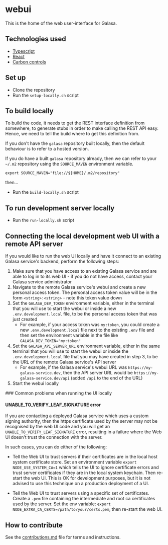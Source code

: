 # webui

This is the home of the web user-interface for Galasa.

## Technologies used
- [Typescript](https://www.typescriptlang.org/)
- [React](https://react.dev/)
- [Carbon controls](https://carbondesignsystem.com/all-about-carbon/what-is-carbon/)


## Set up
- Clone the repository
- Run the `setup-locally.sh` script

## To build locally

To build the code, it needs to get the REST interface definition from somewhere, to generate stubs in order to make calling the REST API easy.
Hence, we need to tell the build where to get this definition from. 

If you don't have the `galasa` repository built locally, then the default behaviour is to refer to a hosted version.

If you do have a built `galasa` repository already, then we can refer to your `~/.m2` repository using the `SOURCE_MAVEN` environment variable.
```shell
export SOURCE_MAVEN="file://${HOME}/.m2/repository"
```

then...

- Run the `build-locally.sh` script

## To run development server locally
- Run the `run-locally.sh` script

## Connecting the local development web UI with a remote API server

If you would like to run the web UI locally and have it connect to an existing Galasa service's backend, perform the following steps:

1. Make sure that you have access to an existing Galasa service and are able to log in to its web UI - if you do not have access, contact your Galasa service administrator
2. Navigate to the remote Galasa service's webui and create a new personal access token. The personal access token value will be in the form `<string>:<string>` - note this token value down
3. Set the `GALASA_DEV_TOKEN` environment variable, either in the terminal that you will use to start the webui or inside a new `.env.development.local` file, to be the personal access token that was just created
    - For example, if your access token was `my:token`, you could create a new `.env.development.local` file next to the existing `.env` file and then set the environment variable in the file like `GALASA_DEV_TOKEN="my:token"`
4. Set the `GALASA_API_SERVER_URL` environment variable, either in the same terminal that you will use to start the webui or inside the `.env.development.local` file that you may have created in step 3, to be the URL of the remote Galasa service's API server
    - For example, if the Galasa service's webui URL was `https://my-galasa-service.dev`, then the API server URL would be `https://my-galasa-service.dev/api` (added `/api` to the end of the URL)
5. Start the webui locally

### Common problems when running the UI locally

#### UNABLE_TO_VERIFY_LEAF_SIGNATURE error

If you are contacting a deployed Galasa service which uses a custom signing authority, then the https certificate used by the server may not be recognised by the web UI code and you will get an `UNABLE_TO_VERIFY_LEAF_SIGNATURE` error, resulting in a failure where the Web UI doesn't trust the connection with the server.

In such cases, you can do either of the following:

- Tell the Web UI to trust servers if their certificates are in the local host system certificate store.
Set an environment variable `export NODE_USE_SYSTEM_CA=1` which tells the UI to ignore certificate errors and trust server certificates if they are in the local system keychain. Then re-start the web UI.
This is OK for development purposes, but it is not advised to use this technique on a production deployment of a UI.

- Tell the Web UI to trust servers using a specific set of certificates.
Create a `.pem` file containing the intermediate and root ca certificates used by the server. Set the env variable:
`export NODE_EXTRA_CA_CERTS=/path/to/your/certs.pem`, then re-start the web UI.

## How to contribute
See the [contributions.md](./CONTRIBUTIONS.md) file for terms and instructions.
